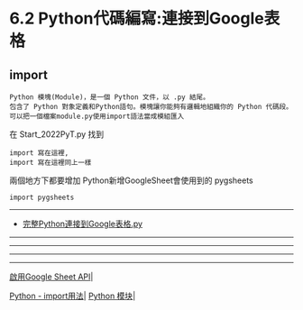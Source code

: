 
# 6.2 Python代碼編寫:連接到Google表格
  
## import

    Python 模塊(Module)，是一個 Python 文件，以 .py 結尾。
    包含了 Python 對象定義和Python語句。模塊讓你能夠有邏輯地組織你的 Python 代碼段。
    可以把一個檔案module.py使用import語法當成模組匯入
  
在 Start_2022PyT.py 找到
   
    import 寫在這裡,
    import 寫在這裡同上一樣 
 
兩個地方下都要增加
Python新增GoogleSheet會使用到的 pygsheets
    
    import pygsheets 



---

- [完整Python連接到Google表格.py](https://raw.githubusercontent.com/98672794/Teaching2022/main/Python%E9%80%A3%E6%8E%A5%E5%88%B0Google%E8%A1%A8%E6%A0%BC.py)





---
---
---
--- 

[啟用Google Sheet API](https://www.learncodewithmike.com/2020/08/python-write-to-google-sheet.html)|



[Python - import用法](https://ithelp.ithome.com.tw/articles/10226985)|
[Python 模块](https://www.runoob.com/python/python-modules.html)|

